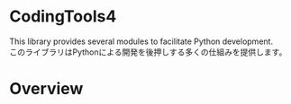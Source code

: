 # CodingTools4  
This library provides several modules to facilitate Python development.  
このライブラリはPythonによる開発を後押しする多くの仕組みを提供します。  

# Overview
